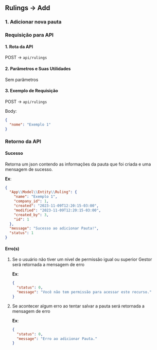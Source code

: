 ## Rulings -> Add

### 1. Adicionar nova pauta

### Requisição para API

#### 1. Rota da API

POST -> `api/rulings`

#### 2. Parâmetros e Suas Utilidades

Sem parâmetros

#### 3. Exemplo de Requisição

POST -> `api/rulings`

Body:

```json
{
  "nome": "Exemplo 1"
}
```

### Retorno da API

#### Sucesso

Retorna um json contendo as informações da pauta que foi criada e uma mensagem de sucesso.

**Ex**:

```json
{
  "App\\Model\\Entity\\Ruling": {
    "name": "Exemplo 1",
    "company_id": 1,
    "created": "2023-11-09T12:20:15-03:00",
    "modified": "2023-11-09T12:20:15-03:00",
    "created_by": 3,
    "id": 1
  },
  "message": "Sucesso ao adicionar Pauta!",
  "status": 1
}
```

#### Erro(s)

1.  Se o usuário não tiver um nível de permissão igual ou superior Gestor será retornada a mensagem de erro

    **Ex**:

    ```json
    {
      "status": 0,
      "message": "Você não tem permissão para acessar este recurso."
    }
    ```

2.  Se acontecer algum erro ao tentar salvar a pauta será retornada a mensagem de erro

    **Ex**:

    ```json
    {
      "status": 0,
      "message": "Erro ao adicionar Pauta."
    }
    ```
